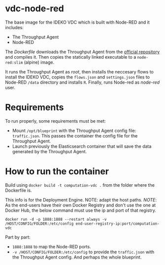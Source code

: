 # vdc-node-red
The base image for the IDEKO VDC which is built with Node-RED and it includes:

 - The Throughput Agent
 - Node-RED

The _Dockerfile_ downloads the Throughput Agent from the [official repository](https://github.com/DITAS-Project/VDC-Throughput-Agent) and compiles it. Then copies the statically linked executable to a `node-red:slim` (alpine) image.

It runs the Throughput Agent as _root_, then installs the neccesary flows to install the IDEKO VDC, copies the `flows.json` and `settings.json` files to Node-RED `/data` directory and installs `R`. Finally, runs Node-red as _node-red_ user.

Requirements
===

To run properly, some requirements must be met:

* Mount `/opt/blueprint` with the Throughput Agent config file: `traffic.json`. This passes the container the config file for the Throughput Agent.
* Launch previously the Elasticsearch container that will save the data generated by the Throughput Agent.

How to run the container
===
Build using `docker build -t computation-vdc .` from the folder where the Dockerfile is.


This info is for the Deployment Engine. NOTE: adapt the host paths. 
*NOTE*: As the end-users have their own Docker Registry and don't use the one at Docker Hub, the below command must use the ip and port of that registry.

```
docker run -d -p 1888:1888 --restart always -v /HOST/CONFIG/FOLDER:/etc/config end-user-registry-ip:port/computation-vdc
```

Part by part:

* `1888:1888` to map the Node-RED ports.
* `-v /HOST/CONFIG/FOLDER:/etc/config` to provide the `traffic.json` with the Throughput Agent config. And perhaps the whole blueprint.
